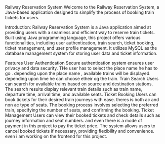 Railway Reservation System
Welcome to the Railway Reservation System, a Java-based application designed to simplify the process of booking train tickets for users.

Introduction:
Railway Reservation System is a Java application aimed at providing users with a seamless and efficient way to reserve train tickets. Built using Java programming language, this project offers various functionalities, including user authentication, train search, ticket booking, ticket management, and user profile management. It utilizes MySQL as the database management system for storing user data and ticket information.

Features
User Authentication
Secure authentication system ensures user privacy and data security.
THe user has to select the place name he has to go . depending upon the place name , available trains will be displayed. depending upon time he can choose etheir og the train.
Train Search
Users can search for available trains based on source and destination stations.
The search results display relevant train details such as train name, departure time, arrival time, and available seats.
Ticket Booking
Users can book tickets for their desired train journeys with ease.
theres is both ac and non ac type of seats.
The booking process involves selecting the preferred train, specifying the number of seats, and confirming the booking.
Ticket Management
Users can view their booked tickets and check details such as journey information and seat numbers.
and even there is a mode of payment in this project to pay the ticket price.
The system allows users to cancel booked tickets if necessary, providing flexibility and convenience.
even i am working on the frontend for this project.
